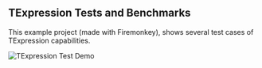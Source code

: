 ## TExpression Tests and Benchmarks

This example project (made with Firemonkey), shows several test cases of TExpression capabilities.

![TExpression Test Demo](https://raw.github.com/Steema/BI/master/docs/img/TeeBI_TExpression_Tests.png)
